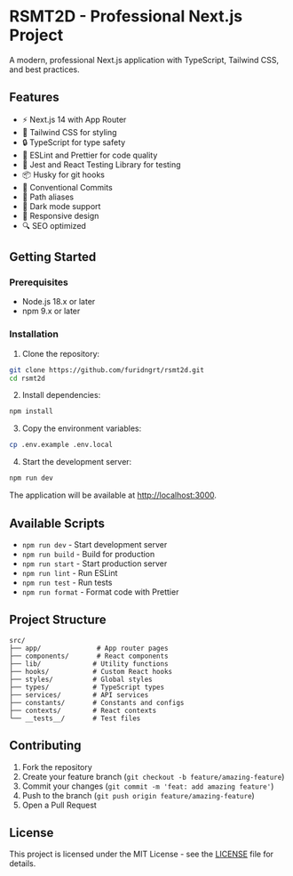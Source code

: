 # RSMT2D - Professional Next.js Project

A modern, professional Next.js application with TypeScript, Tailwind CSS, and best practices.

## Features

- ⚡️ Next.js 14 with App Router
- 🎨 Tailwind CSS for styling
- 🔒 TypeScript for type safety
- 📝 ESLint and Prettier for code quality
- 🧪 Jest and React Testing Library for testing
- 📦 Husky for git hooks
- 🔄 Conventional Commits
- 🎯 Path aliases
- 🌙 Dark mode support
- 📱 Responsive design
- 🔍 SEO optimized

## Getting Started

### Prerequisites

- Node.js 18.x or later
- npm 9.x or later

### Installation

1. Clone the repository:
```bash
git clone https://github.com/furidngrt/rsmt2d.git
cd rsmt2d
```

2. Install dependencies:
```bash
npm install
```

3. Copy the environment variables:
```bash
cp .env.example .env.local
```

4. Start the development server:
```bash
npm run dev
```

The application will be available at [http://localhost:3000](http://localhost:3000).

## Available Scripts

- `npm run dev` - Start development server
- `npm run build` - Build for production
- `npm run start` - Start production server
- `npm run lint` - Run ESLint
- `npm run test` - Run tests
- `npm run format` - Format code with Prettier

## Project Structure

```
src/
├── app/              # App router pages
├── components/       # React components
├── lib/             # Utility functions
├── hooks/           # Custom React hooks
├── styles/          # Global styles
├── types/           # TypeScript types
├── services/        # API services
├── constants/       # Constants and configs
├── contexts/        # React contexts
└── __tests__/       # Test files
```

## Contributing

1. Fork the repository
2. Create your feature branch (`git checkout -b feature/amazing-feature`)
3. Commit your changes (`git commit -m 'feat: add amazing feature'`)
4. Push to the branch (`git push origin feature/amazing-feature`)
5. Open a Pull Request

## License

This project is licensed under the MIT License - see the [LICENSE](LICENSE) file for details.
